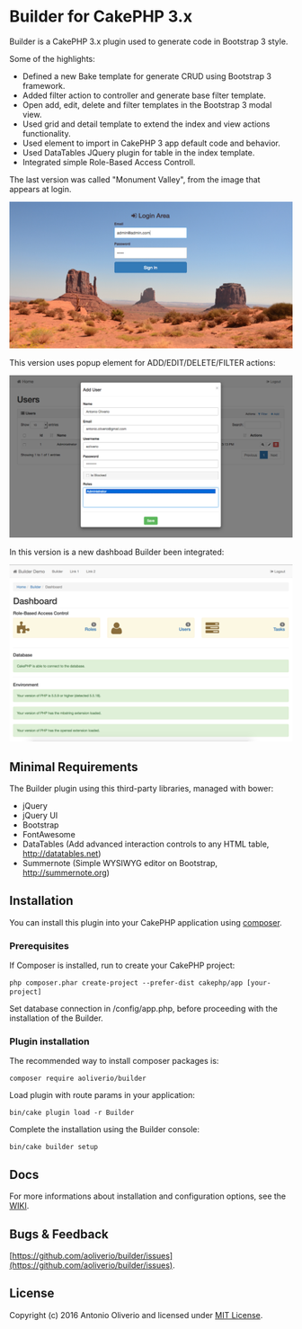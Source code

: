 # Builder for CakePHP 3.x

Builder is a CakePHP 3.x plugin used to generate code in Bootstrap 3 style. 

Some of the highlights:

- Defined a new Bake template for generate CRUD using Bootstrap 3 framework.
- Added filter action to controller and generate base filter template.
- Open add, edit, delete and filter templates in the Bootstrap 3 modal view.
- Used grid and detail template to extend the index and view actions functionality.
- Used element to import in CakePHP 3 app default code and behavior.
- Used DataTables JQuery plugin for table in the index template.
- Integrated simple Role-Based Access Controll.

The last version was called "Monument Valley", from the image that appears at login. 

![builder-login-area](https://raw.githubusercontent.com/aoliverio/builder/master/docs/images/login-area-screenshot.png)

This version uses popup element for ADD/EDIT/DELETE/FILTER actions:

![builder-form-template](https://raw.githubusercontent.com/aoliverio/builder/master/docs/images/form-template-screenshot.png)

In this version is a new dashboad Builder been integrated:

![builder-form-template](https://raw.githubusercontent.com/aoliverio/builder/master/docs/images/builder-dashboard-screenshot.png)

## Minimal Requirements

The Builder plugin using this third-party libraries, managed with bower:

- jQuery
- jQuery UI
- Bootstrap
- FontAwesome
- DataTables (Add advanced interaction controls to any HTML table, http://datatables.net)
- Summernote (Simple WYSIWYG editor on Bootstrap, http://summernote.org)

## Installation

You can install this plugin into your CakePHP application using [composer](http://getcomposer.org).

### Prerequisites

If Composer is installed, run to create your CakePHP project:
```
php composer.phar create-project --prefer-dist cakephp/app [your-project]  
```
Set database connection in /config/app.php, before proceeding with the installation of the Builder.

### Plugin installation

The recommended way to install composer packages is:
```
composer require aoliverio/builder
```

Load plugin with route params in your application:
```
bin/cake plugin load -r Builder
```

Complete the installation using the Builder console:
```
bin/cake builder setup
```

## Docs

For more informations about installation and configuration options, see the [WIKI](https://github.com/aoliverio/builder/wiki).

## Bugs & Feedback

[https://github.com/aoliverio/builder/issues](https://github.com/aoliverio/builder/issues).

## License

Copyright (c) 2016 Antonio Oliverio and licensed under [MIT License](http://opensource.org/licenses/mit-license.php).

